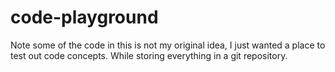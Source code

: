 # code-playground
Note some of the code in this is not my original idea, I just wanted a place to test out code concepts.
While storing everything in a git repository.
